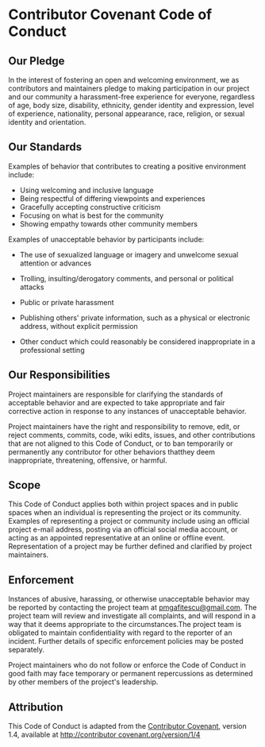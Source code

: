 # Contributor Covenant Code of Conduct

## Our Pledge

In the interest of fostering an open and welcoming environment,
we as contributors and maintainers pledge to making participation
in our project and our community a harassment-free experience for
everyone, regardless of age, body size, disability, ethnicity, gender
identity and expression, level of experience, nationality, personal
appearance, race, religion, or sexual identity and orientation.

## Our Standards

Examples of behavior that contributes to creating
a positive environment include:

* Using welcoming and inclusive language
* Being respectful of differing viewpoints and experiences
* Gracefully accepting constructive criticism
* Focusing on what is best for the community
* Showing empathy towards other community members

Examples of unacceptable behavior by participants include:

* The use of sexualized language or imagery and unwelcome sexual attention or advances
* Trolling, insulting/derogatory comments, and personal or political attacks
* Public or private harassment

* Publishing others' private information, such as a physical or electronic
address, without explicit permission

* Other conduct which could reasonably be considered inappropriate
in a professional setting

## Our Responsibilities

Project maintainers are responsible for clarifying the
standards of acceptable behavior and are expected to take
appropriate and fair corrective action in response to any
instances of unacceptable behavior.

Project maintainers have the right and responsibility to
remove, edit, or reject comments, commits, code, wiki edits,
issues, and other contributions that are not aligned to this Code
of Conduct, or to ban temporarily or permanently any contributor
for other behaviors thatthey deem inappropriate, threatening,
offensive, or harmful.

## Scope

This Code of Conduct applies both within project spaces and
in public spaces when an individual is representing the
project or its community. Examples of representing a project
or community include using an official project e-mail address,
posting via an official social media account, or acting as an
appointed representative at an online or offline event. Representation
of a project may be further defined and clarified by project maintainers.

## Enforcement

Instances of abusive, harassing, or otherwise unacceptable
behavior may be reported by contacting the project team at
pmgafitescu@gmail.com. The project team will review and
investigate all complaints, and will respond in a way that
it deems appropriate to the circumstances.The project team is obligated
to maintain confidentiality with regard to the reporter of an incident.
Further details of specific enforcement policies may be posted separately.

Project maintainers who do not follow or enforce the Code
of Conduct in good faith may face temporary or permanent
repercussions as determined by other members of the project's leadership.

## Attribution

This Code of Conduct is adapted from the [Contributor Covenant][homepage],
version 1.4, available at [http://contributor
covenant.org/version/1/4][version]

[homepage]: http://contributor-covenant.org
[version]: http://contributor-covenant.org/version/1/4/
